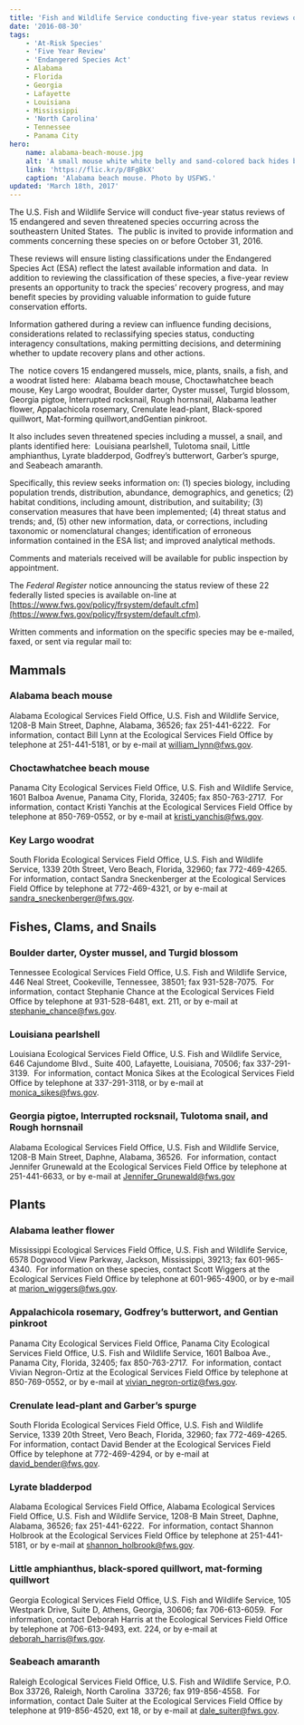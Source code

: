 ```yaml
---
title: 'Fish and Wildlife Service conducting five-year status reviews of 22 Southeastern species'
date: '2016-08-30'
tags:
    - 'At-Risk Species'
    - 'Five Year Review'
    - 'Endangered Species Act'
    - Alabama
    - Florida
    - Georgia
    - Lafayette
    - Louisiana
    - Mississippi
    - 'North Carolina'
    - Tennessee
    - Panama City
hero:
    name: alabama-beach-mouse.jpg
    alt: 'A small mouse white white belly and sand-colored back hides behind beach vegetation.'
    link: 'https://flic.kr/p/8FgBkX'
    caption: 'Alabama beach mouse. Photo by USFWS.'
updated: 'March 18th, 2017'
---
```

The U.S. Fish and Wildlife Service will conduct five-year status reviews of 15 endangered and seven threatened species occurring across the southeastern United States.  The public is invited to provide information and comments concerning these species on or before October 31, 2016.

These reviews will ensure listing classifications under the Endangered Species Act (ESA) reflect the latest available information and data.  In addition to reviewing the classification of these species, a five-year review presents an opportunity to track the species’ recovery progress, and may benefit species by providing valuable information to guide future conservation efforts.  

Information gathered during a review can influence funding decisions, considerations related to reclassifying species status, conducting interagency consultations, making permitting decisions, and determining whether to update recovery plans and other actions.

The  notice covers 15 endangered mussels, mice, plants, snails, a fish, and a woodrat listed here:  Alabama beach mouse, Choctawhatchee beach mouse, Key Largo woodrat, Boulder darter, Oyster mussel, Turgid blossom, Georgia pigtoe, Interrupted rocksnail, Rough hornsnail, Alabama leather flower, Appalachicola rosemary, Crenulate lead-plant, Black-spored quillwort, Mat-forming quillwort,andGentian pinkroot.  

It also includes seven threatened species including a mussel, a snail, and plants identified here:  Louisiana pearlshell, Tulotoma snail, Little amphianthus, Lyrate bladderpod, Godfrey’s butterwort, Garber’s spurge, and Seabeach amaranth.

Specifically, this review seeks information on: (1) species biology, including population trends, distribution, abundance, demographics, and genetics; (2) habitat conditions, including amount, distribution, and suitability; (3) conservation measures that have been implemented; (4) threat status and trends; and, (5) other new information, data, or corrections, including taxonomic or nomenclatural changes; identification of erroneous information contained in the ESA list; and improved analytical methods.  

Comments and materials received will be available for public inspection by appointment.

The _Federal Register_ notice announcing the status review of these 22 federally listed species is available on-line at [https://www.fws.gov/policy/frsystem/default.cfm](https://www.fws.gov/policy/frsystem/default.cfm).

Written comments and information on the specific species may be e-mailed, faxed, or sent via regular mail to:

## Mammals

### Alabama beach mouse

Alabama Ecological Services Field Office, U.S. Fish and Wildlife Service, 1208-B Main Street, Daphne, Alabama, 36526; fax 251-441-6222.  For information, contact Bill Lynn at the Ecological Services Field Office by telephone at 251-441-5181, or by e-mail at [william_lynn@fws.gov](mailto:william_lynn@fws.gov).

### Choctawhatchee beach mouse

Panama City Ecological Services Field Office, U.S. Fish and Wildlife Service, 1601 Balboa Avenue, Panama City, Florida, 32405; fax 850-763-2717.  For information, contact Kristi Yanchis at the Ecological Services Field Office by telephone at 850-769-0552, or by e-mail at [kristi_yanchis@fws.gov](mailto:kristi_yanchis@fws.gov).

### Key Largo woodrat

South Florida Ecological Services Field Office, U.S. Fish and Wildlife Service, 1339 20th Street, Vero Beach, Florida, 32960; fax 772-469-4265.  For information, contact Sandra Sneckenberger at the Ecological Services Field Office by telephone at 772-469-4321, or by e-mail at [sandra_sneckenberger@fws.gov](mailto:sandra_sneckenberger@fws.gov).   

## Fishes, Clams, and Snails

### Boulder darter, Oyster mussel, and Turgid blossom

Tennessee Ecological Services Field Office, U.S. Fish and Wildlife Service, 446 Neal Street, Cookeville, Tennessee, 38501; fax 931-528-7075.  For information, contact Stephanie Chance at the Ecological Services Field Office by telephone at 931-528-6481, ext. 211, or by e-mail at [stephanie_chance@fws.gov](mailto:stephanie_chance@fws.gov).

### Louisiana pearlshell

Louisiana Ecological Services Field Office, U.S. Fish and Wildlife Service, 646 Cajundome Blvd., Suite 400, Lafayette, Louisiana, 70506; fax 337-291-3139.  For information, contact Monica Sikes at the Ecological Services Field Office by telephone at 337-291-3118, or by e-mail at [monica_sikes@fws.gov](mailto:monica_sikes@fws.gov).

### Georgia pigtoe, Interrupted rocksnail, Tulotoma snail, and Rough hornsnail

Alabama Ecological Services Field Office, U.S. Fish and Wildlife Service, 1208-B Main Street, Daphne, Alabama, 36526.  For information, contact Jennifer Grunewald at the Ecological Services Field Office by telephone at 251-441-6633, or by e-mail at [Jennifer_Grunewald@fws.gov](mailto:Jennifer_Grunewald@fws.gov)

## Plants

### Alabama leather flower

Mississippi Ecological Services Field Office, U.S. Fish and Wildlife Service, 6578 Dogwood View Parkway, Jackson, Mississippi, 39213; fax 601-965-4340.  For information on these species, contact Scott Wiggers at the Ecological Services Field Office by telephone at 601-965-4900, or by e-mail at [marion_wiggers@fws.gov](mailto:marion_wiggers@fws.gov).

### Appalachicola rosemary, Godfrey’s butterwort, and Gentian pinkroot

Panama City Ecological Services Field Office, Panama City Ecological Services Field Office, U.S. Fish and Wildlife Service, 1601 Balboa Ave., Panama City, Florida, 32405; fax 850-763-2717\.  For information, contact Vivian Negron-Ortiz at the Ecological Services Field Office by telephone at 850-769-0552, or by e-mail at [vivian_negron-ortiz@fws.gov](mailto:vivian_negron-ortiz@fws.gov).

### Crenulate lead-plant and Garber’s spurge

South Florida Ecological Services Field Office, U.S. Fish and Wildlife Service, 1339 20th Street, Vero Beach, Florida, 32960; fax 772-469-4265. For information, contact David Bender at the Ecological Services Field Office by telephone at 772-469-4294, or by e-mail at [david_bender@fws.gov](mailto:david_bender@fws.gov).

### Lyrate bladderpod

Alabama Ecological Services Field Office, Alabama Ecological Services Field Office, U.S. Fish and Wildlife Service, 1208-B Main Street, Daphne, Alabama, 36526; fax 251-441-6222.  For information, contact Shannon Holbrook at the Ecological Services Field Office by telephone at 251-441-5181, or by e-mail at [shannon_holbrook@fws.gov](mailto:shannon_holbrook@fws.gov).

### Little amphianthus, black-spored quillwort, mat-forming quillwort

Georgia Ecological Services Field Office, U.S. Fish and Wildlife Service, 105 Westpark Drive, Suite D, Athens, Georgia, 30606; fax 706-613-6059.  For information, contact Deborah Harris at the Ecological Services Field Office by telephone at 706-613-9493, ext. 224, or by e-mail at [deborah_harris@fws.gov](mailto:deborah_harris@fws.gov).

### Seabeach amaranth

Raleigh Ecological Services Field Office, U.S. Fish and Wildlife Service, P.O. Box 33726, Raleigh, North Carolina  33726; fax 919-856-4558.  For information, contact Dale Suiter at the Ecological Services Field Office by telephone at 919-856-4520, ext 18, or by e-mail at [dale_suiter@fws.gov](mailto:dale_suiter@fws.gov).
